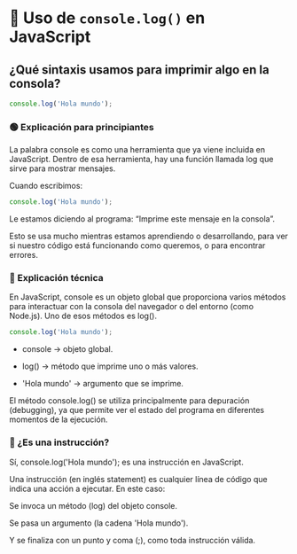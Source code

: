 # 📄 Uso de `console.log()` en JavaScript

## ¿Qué sintaxis usamos para imprimir algo en la consola?

```js
console.log('Hola mundo');
```

### 🟢 Explicación para principiantes

La palabra console es como una herramienta que ya viene incluida en JavaScript. Dentro de esa herramienta, hay una función llamada log que sirve para mostrar mensajes.

Cuando escribimos:

```js
console.log('Hola mundo');
```

Le estamos diciendo al programa: “Imprime este mensaje en la consola”.

Esto se usa mucho mientras estamos aprendiendo o desarrollando, para ver si nuestro código está funcionando como queremos, o para encontrar errores.

### 🔧 Explicación técnica
En JavaScript, console es un objeto global que proporciona varios métodos para interactuar con la consola del navegador o del entorno (como Node.js). Uno de esos métodos es log().

```js
console.log('Hola mundo');
```

- console → objeto global.

- log() → método que imprime uno o más valores.

- 'Hola mundo' → argumento que se imprime.

El método console.log() se utiliza principalmente para depuración (debugging), ya que permite ver el estado del programa en diferentes momentos de la ejecución.


### 📌 ¿Es una instrucción?

Sí, console.log('Hola mundo'); es una instrucción en JavaScript.

Una instrucción (en inglés statement) es cualquier línea de código que indica una acción a ejecutar. En este caso:

Se invoca un método (log) del objeto console.

Se pasa un argumento (la cadena 'Hola mundo').

Y se finaliza con un punto y coma (;), como toda instrucción válida.